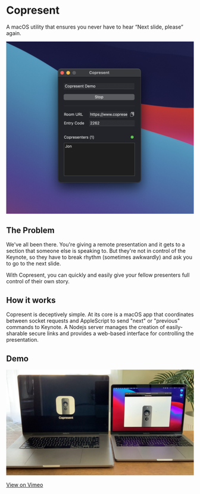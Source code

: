 # Copresent
A macOS utility that ensures you never have to hear “Next slide, please” again.

![Screenshot](docs/images/copresent-screenshot.png)

## The Problem

We've all been there. You're giving a remote presentation and it gets to a section that someone else is speaking to. But they're not in control of the Keynote, so they have to break rhythm (sometimes awkwardly) and ask you to go to the next slide.

With Copresent, you can quickly and easily give your fellow presenters full control of their own story.

## How it works

Copresent is deceptively simple. At its core is a macOS app that coordinates between socket requests and AppleScript to send "next" or "previous" commands to Keynote. A Nodejs server manages the creation of easily-sharable secure links and provides a web-based interface for controlling the presentation.

## Demo

[![Screenshot](docs/images/copresent-video.jpg)](https://vimeo.com/517836596)

[View on Vimeo](https://vimeo.com/517836596)
